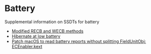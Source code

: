 # Battery
Supplemental information on SSDTs for battery
- [Modified RECB and WECB methods](Modified-RECB-and-WECB-methods.md)
- [Hibernate at low battery](Hibernate-at-low-battery.md)
- [Patch macOS to read battery reports without splitting FieldUnitObj: ECEnabler.kext](ECEnabler.md)
